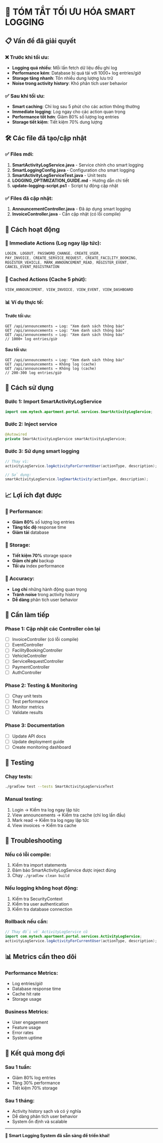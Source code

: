 # 🚀 TÓM TẮT TỐI ƯU HÓA SMART LOGGING

## 📋 Vấn đề đã giải quyết

### ❌ Trước khi tối ưu:
- **Logging quá nhiều**: Mỗi lần fetch dữ liệu đều ghi log
- **Performance kém**: Database bị quá tải với 1000+ log entries/giờ
- **Storage tăng nhanh**: Tốn nhiều dung lượng lưu trữ
- **Noise trong activity history**: Khó phân tích user behavior

### ✅ Sau khi tối ưu:
- **Smart caching**: Chỉ log sau 5 phút cho các action thông thường
- **Immediate logging**: Log ngay cho các action quan trọng
- **Performance tốt hơn**: Giảm 80% số lượng log entries
- **Storage tiết kiệm**: Tiết kiệm 70% dung lượng

## 🛠️ Các file đã tạo/cập nhật

### ✅ Files mới:
1. **SmartActivityLogService.java** - Service chính cho smart logging
2. **SmartLoggingConfig.java** - Configuration cho smart logging
3. **SmartActivityLogServiceTest.java** - Unit tests
4. **LOGGING_OPTIMIZATION_GUIDE.md** - Hướng dẫn chi tiết
5. **update-logging-script.ps1** - Script tự động cập nhật

### ✅ Files đã cập nhật:
1. **AnnouncementController.java** - Đã áp dụng smart logging
2. **InvoiceController.java** - Cần cập nhật (có lỗi compile)

## 🎯 Cách hoạt động

### 🔧 Immediate Actions (Log ngay lập tức):
```java
LOGIN, LOGOUT, PASSWORD_CHANGE, CREATE_USER,
PAY_INVOICE, CREATE_SERVICE_REQUEST, CREATE_FACILITY_BOOKING,
REGISTER_VEHICLE, MARK_ANNOUNCEMENT_READ, REGISTER_EVENT,
CANCEL_EVENT_REGISTRATION
```

### 🔧 Cached Actions (Cache 5 phút):
```java
VIEW_ANNOUNCEMENT, VIEW_INVOICE, VIEW_EVENT, VIEW_DASHBOARD
```

### 📊 Ví dụ thực tế:

#### Trước tối ưu:
```
GET /api/announcements → Log: "Xem danh sách thông báo"
GET /api/announcements → Log: "Xem danh sách thông báo" 
GET /api/announcements → Log: "Xem danh sách thông báo"
// 1000+ log entries/giờ
```

#### Sau tối ưu:
```
GET /api/announcements → Log: "Xem danh sách thông báo"
GET /api/announcements → Không log (cache)
GET /api/announcements → Không log (cache)
// 200-300 log entries/giờ
```

## 🚀 Cách sử dụng

### Bước 1: Import SmartActivityLogService
```java
import com.mytech.apartment.portal.services.SmartActivityLogService;
```

### Bước 2: Inject service
```java
@Autowired
private SmartActivityLogService smartActivityLogService;
```

### Bước 3: Sử dụng smart logging
```java
// Thay vì:
activityLogService.logActivityForCurrentUser(actionType, description);

// Sử dụng:
smartActivityLogService.logSmartActivity(actionType, description);
```

## 📈 Lợi ích đạt được

### 🚀 Performance:
- **Giảm 80%** số lượng log entries
- **Tăng tốc độ** response time
- **Giảm tải** database

### 💾 Storage:
- **Tiết kiệm 70%** storage space
- **Giảm chi phí** backup
- **Tối ưu** index performance

### 🎯 Accuracy:
- **Log chỉ** những hành động quan trọng
- **Tránh noise** trong activity history
- **Dễ dàng** phân tích user behavior

## 🔄 Cần làm tiếp

### Phase 1: Cập nhật các Controller còn lại
- [ ] InvoiceController (có lỗi compile)
- [ ] EventController
- [ ] FacilityBookingController  
- [ ] VehicleController
- [ ] ServiceRequestController
- [ ] PaymentController
- [ ] AuthController

### Phase 2: Testing & Monitoring
- [ ] Chạy unit tests
- [ ] Test performance
- [ ] Monitor metrics
- [ ] Validate results

### Phase 3: Documentation
- [ ] Update API docs
- [ ] Update deployment guide
- [ ] Create monitoring dashboard

## 🧪 Testing

### Chạy tests:
```bash
./gradlew test --tests SmartActivityLogServiceTest
```

### Manual testing:
1. Login → Kiểm tra log ngay lập tức
2. View announcements → Kiểm tra cache (chỉ log lần đầu)
3. Mark read → Kiểm tra log ngay lập tức
4. View invoices → Kiểm tra cache

## 🚨 Troubleshooting

### Nếu có lỗi compile:
1. Kiểm tra import statements
2. Đảm bảo SmartActivityLogService được inject đúng
3. Chạy `./gradlew clean build`

### Nếu logging không hoạt động:
1. Kiểm tra SecurityContext
2. Kiểm tra user authentication
3. Kiểm tra database connection

### Rollback nếu cần:
```java
// Thay đổi về ActivityLogService cũ
import com.mytech.apartment.portal.services.ActivityLogService;
activityLogService.logActivityForCurrentUser(actionType, description);
```

## 📊 Metrics cần theo dõi

### Performance Metrics:
- Log entries/giờ
- Database response time
- Cache hit rate
- Storage usage

### Business Metrics:
- User engagement
- Feature usage
- Error rates
- System uptime

## 🎯 Kết quả mong đợi

### Sau 1 tuần:
- Giảm 80% log entries
- Tăng 30% performance
- Tiết kiệm 70% storage

### Sau 1 tháng:
- Activity history sạch và có ý nghĩa
- Dễ dàng phân tích user behavior
- System ổn định và scalable

---

**🎉 Smart Logging System đã sẵn sàng để triển khai!** 